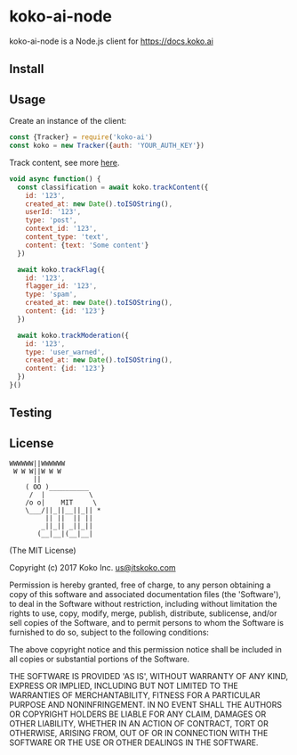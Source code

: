 koko-ai-node
============

koko-ai-node is a Node.js client for https://docs.koko.ai

## Install

## Usage

Create an instance of the client:

```js
const {Tracker} = require('koko-ai')
const koko = new Tracker({auth: 'YOUR_AUTH_KEY'})
```

Track content, see more [here](https://docs.koko.ai/#track-endpoints).

```js
void async function() {
  const classification = await koko.trackContent({
    id: '123',
    created_at: new Date().toISOString(),
    userId: '123',
    type: 'post',
    context_id: '123',
    content_type: 'text',
    content: {text: 'Some content'}
  })

  await koko.trackFlag({
    id: '123',
    flagger_id: '123',
    type: 'spam',
    created_at: new Date().toISOString(),
    content: {id: '123'}
  })

  await koko.trackModeration({
    id: '123',
    type: 'user_warned',
    created_at: new Date().toISOString(),
    content: {id: '123'}
  })
}()
```

## Testing

## License

```
WWWWWW||WWWWWW
 W W W||W W W
      ||
    ( OO )__________
     /  |           \
    /o o|    MIT     \
    \___/||_||__||_|| *
         || ||  || ||
        _||_|| _||_||
       (__|__|(__|__|
```

(The MIT License)

Copyright (c) 2017 Koko Inc. <us@itskoko.com>

Permission is hereby granted, free of charge, to any person obtaining a copy of this software and associated documentation files (the 'Software'), to deal in the Software without restriction, including without limitation the rights to use, copy, modify, merge, publish, distribute, sublicense, and/or sell copies of the Software, and to permit persons to whom the Software is furnished to do so, subject to the following conditions:

The above copyright notice and this permission notice shall be included in all copies or substantial portions of the Software.

THE SOFTWARE IS PROVIDED 'AS IS', WITHOUT WARRANTY OF ANY KIND, EXPRESS OR IMPLIED, INCLUDING BUT NOT LIMITED TO THE WARRANTIES OF MERCHANTABILITY, FITNESS FOR A PARTICULAR PURPOSE AND NONINFRINGEMENT. IN NO EVENT SHALL THE AUTHORS OR COPYRIGHT HOLDERS BE LIABLE FOR ANY CLAIM, DAMAGES OR OTHER LIABILITY, WHETHER IN AN ACTION OF CONTRACT, TORT OR OTHERWISE, ARISING FROM, OUT OF OR IN CONNECTION WITH THE SOFTWARE OR THE USE OR OTHER DEALINGS IN THE SOFTWARE.
